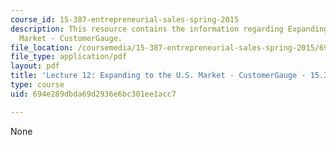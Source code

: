 ```yaml
---
course_id: 15-387-entrepreneurial-sales-spring-2015
description: This resource contains the information regarding Expanding to the U.S.
  Market - CustomerGauge.
file_location: /coursemedia/15-387-entrepreneurial-sales-spring-2015/694e289dbda69d2936e6bc301ee1acc7_MIT15_387S15_Lecture12.pdf
file_type: application/pdf
layout: pdf
title: 'Lecture 12: Expanding to the U.S. Market - CustomerGauge - 15.387 Spring 2015'
type: course
uid: 694e289dbda69d2936e6bc301ee1acc7

---
```

None
